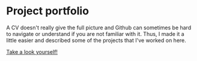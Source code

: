 # Project portfolio

A CV doesn't really give the full picture and Github can sometimes be hard to navigate or understand if you are not familiar with it. Thus, I made it a little easier and described some of the projects that I've worked on here. 

[Take a look yourself!](http://projects.ljungblad.nu)
